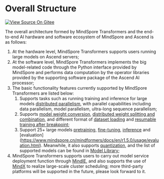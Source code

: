 # Overall Structure

[![View Source On Gitee](https://mindspore-website.obs.cn-north-4.myhuaweicloud.com/website-images/r2.6.0/resource/_static/logo_source_en.svg)](https://gitee.com/mindspore/docs/blob/r2.6.0/docs/mindformers/docs/source_en/start/overview.md)

The overall architecture formed by MindSpore Transformers and the end-to-end AI hardware and software ecosystem of MindSpore and Ascend is as follows:

1. At the hardware level, MindSpore Transformers supports users running large models on Ascend servers;
2. At the software level, MindSpore Transformers implements the big model-related code through the Python interface provided by MindSpore and performs data computation by the operator libraries provided by the supporting software package of the Ascend AI processor;
3. The basic functionality features currently supported by MindSpore Transformers are listed below:
   1. Supports tasks such as running training and inference for large models [distributed parallelism](https://www.mindspore.cn/mindformers/docs/en/r1.5.0/function/distributed_parallel.html), with parallel capabilities including data parallelism, model parallelism, ultra-long sequence parallelism;
   2. Supports [model weight conversion](https://www.mindspore.cn/mindformers/docs/en/r1.5.0/function/weight_conversion.html), [distributed weight splitting and combination](https://www.mindspore.cn/mindformers/docs/en/r1.5.0/function/transform_weight.html), and different format of [dataset loading](https://www.mindspore.cn/mindformers/docs/en/r1.5.0/function/dataset.html) and [resumable training after breakpoint](https://www.mindspore.cn/mindformers/docs/en/r1.5.0/function/resume_training.html);
   3. Support 25+ large models [pretraining](https://www.mindspore.cn/mindformers/docs/en/r1.5.0/usage/pre_training.html), [fine-tuning](https://www.mindspore.cn/mindformers/docs/en/r1.5.0/usage/sft_tuning.html), [inference](https://www.mindspore.cn/mindformers/docs/en/r1.5.0/usage/inference.html) and [evaluation] (https://www.mindspore.cn/mindformers/docs/en/r1.5.0/usage/evaluation.html). Meanwhile, it also supports [quantization](https://www.mindspore.cn/mindformers/docs/en/r1.5.0/usage/quantization.html), and the list of supported models can be found in [Model Library](https://www.mindspore.cn/mindformers/docs/en/r1.5.0/start/models.html);
4. MindSpore Transformers supports users to carry out model service deployment function through [MindIE](https://www.mindspore.cn/mindformers/docs/en/r1.5.0/usage/mindie_deployment.html), and also supports the use of [MindX]( https://www.hiascend.com/software/mindx-dl) to realize large-scale cluster scheduling; more third-party platforms will be supported in the future, please look forward to it.
